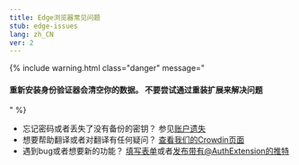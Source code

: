 ```yaml
---
title: Edge浏览器常见问题
stub: edge-issues
lang: zh_CN
ver: 2
---
```


{% include warning.html class="danger" message="<h4>重新安装身份验证器会清空你的数据。 不要尝试通过重装扩展来解决问题</h4>" %}

- 忘记密码或者丢失了没有备份的密钥？ 参见[账户遗失](lost-codes)
- 想要帮助翻译或者对翻译有任何疑问？ [查看我们的Crowdin页面](https://zh.crowdin.com/project/authenticator-firefox)
- 遇到bug或者想要新的功能？ [填写表单](https://github.com/Authenticator-Extension/Authenticator/issues/new/choose)或者[发布带有@AuthExtension的推特](https://twitter.com/intent/tweet?text=@AuthExtension)
